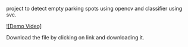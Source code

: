 project to detect empty parking spots using opencv and classifier using svc. 

[![Demo Video]](2023-12-10%2012-43-29_Trim.mp4)

Download the file by clicking on link and downloading it. 
